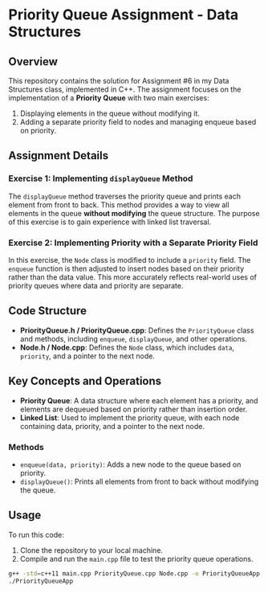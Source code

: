 # Priority Queue Assignment - Data Structures

## Overview

This repository contains the solution for Assignment #6 in my Data Structures class, implemented in C++. The assignment focuses on the implementation of a **Priority Queue** with two main exercises:
1. Displaying elements in the queue without modifying it.
2. Adding a separate priority field to nodes and managing enqueue based on priority.

## Assignment Details

### Exercise 1: Implementing `displayQueue` Method

The `displayQueue` method traverses the priority queue and prints each element from front to back. This method provides a way to view all elements in the queue **without modifying** the queue structure. The purpose of this exercise is to gain experience with linked list traversal.

### Exercise 2: Implementing Priority with a Separate Priority Field

In this exercise, the `Node` class is modified to include a `priority` field. The `enqueue` function is then adjusted to insert nodes based on their priority rather than the data value. This more accurately reflects real-world uses of priority queues where data and priority are separate.

## Code Structure

- **PriorityQueue.h / PriorityQueue.cpp**: Defines the `PriorityQueue` class and methods, including `enqueue`, `displayQueue`, and other operations.
- **Node.h / Node.cpp**: Defines the `Node` class, which includes `data`, `priority`, and a pointer to the next node.

## Key Concepts and Operations

- **Priority Queue**: A data structure where each element has a priority, and elements are dequeued based on priority rather than insertion order.
- **Linked List**: Used to implement the priority queue, with each node containing data, priority, and a pointer to the next node.

### Methods

- `enqueue(data, priority)`: Adds a new node to the queue based on priority.
- `displayQueue()`: Prints all elements from front to back without modifying the queue.

## Usage

To run this code:
1. Clone the repository to your local machine.
2. Compile and run the `main.cpp` file to test the priority queue operations.

```bash
g++ -std=c++11 main.cpp PriorityQueue.cpp Node.cpp -o PriorityQueueApp
./PriorityQueueApp

